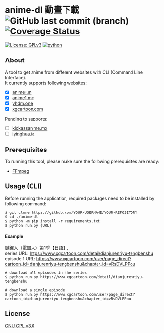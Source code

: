 # anime-dl 動畫下載 ![GitHub last commit (branch)](https://img.shields.io/github/last-commit/rkwyu/anime-dl/main) [![Coverage Status](https://coveralls.io/repos/github/rkwyu/anime-dl/badge.svg?branch=main)](https://coveralls.io/github/rkwyu/anime-dl?branch=main)

[![License: GPLv3](https://img.shields.io/badge/License-GPLv3-blue.svg)](https://www.gnu.org/licenses/gpl-3.0)
[![python](https://img.shields.io/badge/Python-3.11-3776AB.svg?style=flat&logo=python&logoColor=white)](https://www.python.org)

## About ##
A tool to get anime from different websites with CLI (Command Line Interface).  
It currently supports following websites:  
- [x] [anime1.in](https://anime1.in/)  
- [x] [anime1.me](https://anime1.me/)  
- [x] [yhdm.one](https://yhdm.one/)  
- [x] [xgcartoon.com](https://www.xgcartoon.com/)

Pending to supports:  
- [ ] [kickassanime.mx](https://www1.kickassanime.mx/)
- [ ] [iyinghua.io](http://www.iyinghua.io/)

## Prerequisites ##
To running this tool, please make sure the following prerequisites are ready:
* [FFmpeg](https://www.ffmpeg.org/)

## Usage (CLI) ##
Before running the application, required packages need to be installed by following command:
```console
$ git clone https://github.com/YOUR-USERNAME/YOUR-REPOSITORY
$ cd ./anime-dl
$ python -m pip install -r requirements.txt
$ python run.py {URL}
```

#### Example ####
鏈鋸人（電鋸人）第1季【日語】,  
series URL: https://www.xgcartoon.com/detail/dianjurenriyu-tengbenshu  
episode 1 URL: https://www.xgcartoon.com/user/page_direct?cartoon_id=dianjurenriyu-tengbenshu&chapter_id=vRsDVLPPou  
```console
# download all episodes in the series
$ python run.py https://www.xgcartoon.com/detail/dianjurenriyu-tengbenshu

# download a single episode
$ python run.py https://www.xgcartoon.com/user/page_direct?cartoon_id=dianjurenriyu-tengbenshu&chapter_id=vRsDVLPPou
```

## License ##
[GNU GPL v3.0](LICENSE.md)
